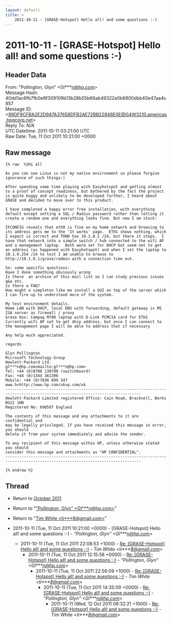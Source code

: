 ```yaml
---
layout: default
title: >
    2011-10-11 - [GRASE-Hotspot] Hello all! and some questions :-)
---
```


# 2011-10-11 - [GRASE-Hotspot] Hello all! and some questions :-)

## Header Data

From: "Pollington, Glyn" \<Gl***n@hp.com\><br>
Message Hash: 40dd1ac6fb7fb0e8f309109b13b28b55b66ab49322a0b6800dbb40e47aa4c857<br>
Message ID: \<99DF9CFBA2E2D947A37658DFB2AE72BB22848E0E@G4W3210.americas.hpqcorp.net\><br>
Reply To: _N/A_<br>
UTC Datetime: 2011-10-11 03:21:00 UTC<br>
Raw Date: Tue, 11 Oct 2011 10:21:00 +0000<br>

## Raw message

```
{% raw  %}Hi all

As you can see Linux is not my native environment so please forgive ignorance of such things:)

After spending some time playing with Easyhotspot and getting almost to a proof of concept readiness, but bothered by the fact the project is quite buggy and unlikely to be developed further, I heard about GRASE and decided to move over to this product.

I have completed a happy error free installation, with everything default except setting a SQL / Radius password rather than letting it create a random one and everything looks fine. But now I am stuck:

IFCONFIG reveals that eth0 is fine on my home network and browsing to its address gets me to the 'It works' page.  ETH1 shows nothing, which I expect is correct and TUN0 has 10.1.0.1 /24, but there it stops.  I have that network into a simple switch / hub connected to the wifi AP and a management laptop.  Both were set for DHCP but seem not to get an address (as happened with Easyhotspot) and when I set the laptop to 10.1.0.254 /24 to test I am unable to browse to http://10.1.0.1/grase/radmin with a connection time out.

So: some specific questions:
Have I done something obviously wrong
Is there  an archive of this mail list so I can study previous issues q&a etc.
Is there a FAQ?
How might a simpleton like me install a GUI on top of the server which I can fire up to understand more of the system.

My test environment details.
Home LAN with DHCP, local DNS with forwarding, default gateway is MS ISA server as firewall / proxy
Grase box: Compaq M700 laptop with D-Link PCMCIA card for ETH1
Currently wifi AP set to get dhcp address, but once I can connect to the management page I will be able to address that if necessary

Any help much appreciated.

regards

Glyn Pollington
Microsoft Technology Group
Hewlett-Packard Ltd.
gl***n@hp.com<mailto:gl***n@hp.com>
Tel: +44 (0)8700 130790 (switchboard)
Fax: +44 (0)1344 361396
Mobile: +44 (0)7836 699 347
www.h<http://www.hp.com/uk>p.com/uk
---------------------------------------------------------------------------------------------------------------------------------
Hewlett-Packard Limited registered Office: Cain Road, Bracknell, Berks RG12 1HN
Registered No: 690597 England

The contents of this message and any attachments to it are confidential and
may be legally privileged. If you have received this message in error, you should
delete it from your system immediately and advise the sender.

To any recipient of this message within HP, unless otherwise stated you should
consider this message and attachments as "HP CONFIDENTIAL".
---------------------------------------------------------------------------------------------------------------------------------

{% endraw %}
```

## Thread

+ Return to [October 2011](/archive/2011/10)

+ Return to "["Pollington, Glyn" <Gl***n<span>@</span>hp.com>](/authors/gl___n_at_hp_com)"
+ Return to "[Tim White <ti***8<span>@</span>gmail.com>](/authors/ti___8_at_gmail_com)"

+ 2011-10-11 (Tue, 11 Oct 2011 10:21:00 +0000) - [GRASE-Hotspot] Hello all! and some questions :-) - _"Pollington, Glyn" \<Gl***n@hp.com\>_
  + 2011-10-11 (Tue, 11 Oct 2011 22:08:53 +1000) - [Re: [GRASE-Hotspot] Hello all! and some questions :-)](/archive/2011/10/bbaf917c97863b7b92db6bd2805f88fdeb5c53fe4e631af918efbab91c0853f9) - _Tim White \<ti***8@gmail.com\>_
    + 2011-10-11 (Tue, 11 Oct 2011 12:15:58 +0000) - [Re: [GRASE-Hotspot] Hello all! and some questions :-)](/archive/2011/10/49f57762ff1c0742baedad68954b7741752169042f9fc7fe93c1ad260159b40b) - _"Pollington, Glyn" \<Gl***n@hp.com\>_
      + 2011-10-11 (Tue, 11 Oct 2011 22:56:09 +1000) - [Re: [GRASE-Hotspot] Hello all! and some questions :-)](/archive/2011/10/4bcc9383d5a2dd1405fa576e40bbbf7d38aef92bf75a0812a66ffffc2f9c296d) - _Tim White \<ti***8@gmail.com\>_
        + 2011-10-11 (Tue, 11 Oct 2011 14:35:09 +0000) - [Re: [GRASE-Hotspot] Hello all! and some questions :-)](/archive/2011/10/828ede24e11538ec875755021e37e65806577524e3511f2c2ed227508238b33a) - _"Pollington, Glyn" \<Gl***n@hp.com\>_
          + 2011-10-11 (Wed, 12 Oct 2011 06:32:21 +1000) - [Re: [GRASE-Hotspot] Hello all! and some questions :-)](/archive/2011/10/a1f980275f913ba565fe80c559a1b1d13eedab7dcd36c1374d8ef98c384238aa) - _Tim White \<ti***8@gmail.com\>_

